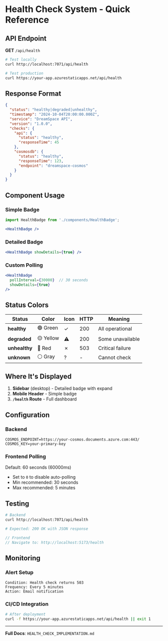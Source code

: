 # Health Check System - Quick Reference

## API Endpoint

**GET** `/api/health`

```bash
# Test locally
curl http://localhost:7071/api/health

# Test production
curl https://your-app.azurestaticapps.net/api/health
```

## Response Format

```json
{
  "status": "healthy|degraded|unhealthy",
  "timestamp": "2024-10-04T20:00:00.000Z",
  "service": "DreamSpace API",
  "version": "1.0.0",
  "checks": {
    "api": {
      "status": "healthy",
      "responseTime": 45
    },
    "cosmosdb": {
      "status": "healthy",
      "responseTime": 123,
      "endpoint": "dreamspace-cosmos"
    }
  }
}
```

## Component Usage

### Simple Badge
```jsx
import HealthBadge from './components/HealthBadge';

<HealthBadge />
```

### Detailed Badge
```jsx
<HealthBadge showDetails={true} />
```

### Custom Polling
```jsx
<HealthBadge 
  pollInterval={30000}  // 30 seconds
  showDetails={true}
/>
```

## Status Colors

| Status | Color | Icon | HTTP | Meaning |
|--------|-------|------|------|---------|
| **healthy** | 🟢 Green | ✓ | 200 | All operational |
| **degraded** | 🟡 Yellow | ⚠ | 200 | Some unavailable |
| **unhealthy** | 🔴 Red | ✗ | 503 | Critical failure |
| **unknown** | ⚪ Gray | ? | - | Cannot check |

## Where It's Displayed

1. **Sidebar** (desktop) - Detailed badge with expand
2. **Mobile Header** - Simple badge
3. **`/health` Route** - Full dashboard

## Configuration

### Backend
```env
COSMOS_ENDPOINT=https://your-cosmos.documents.azure.com:443/
COSMOS_KEY=your-primary-key
```

### Frontend Polling
Default: 60 seconds (60000ms)
- Set to `0` to disable auto-polling
- Min recommended: 30 seconds
- Max recommended: 5 minutes

## Testing

```bash
# Backend
curl http://localhost:7071/api/health

# Expected: 200 OK with JSON response
```

```javascript
// Frontend
// Navigate to: http://localhost:5173/health
```

## Monitoring

### Alert Setup
```
Condition: Health check returns 503
Frequency: Every 5 minutes
Action: Email notification
```

### CI/CD Integration
```bash
# After deployment
curl -f https://your-app.azurestaticapps.net/api/health || exit 1
```

---

**Full Docs**: `HEALTH_CHECK_IMPLEMENTATION.md`

